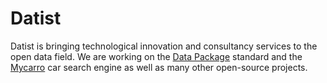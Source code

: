 # Datist

Datist is bringing technological innovation and consultancy services to the open data field. We are working on the [Data Package](https://datapackage.org/) standard and the [Mycarro](https://mycarro.app/) car search engine as well as many other open-source projects.
